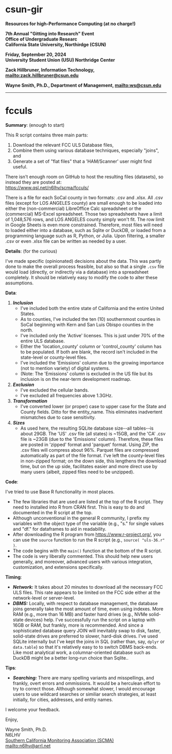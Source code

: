 # csun-gir

**Resources for high-Performance Computing (at no charge!)**

**7th Annual "Gitting into Research" Event**\
**Office of Undergraduate Researc**\
**California State University, Northirdge (CSUN)**

**Friday, September 20, 2024**\
**University Student Union (USU) Northridge Center**

**Zack Hillbruner, Information Technology, <mailto:zack.hillbruner@csun.edu>**

**Wayne Smith, Ph.D., Department of Management, <mailto:ws@csun.edu>**

--------

# fcculs

**Summary**: (enough to start)

This R script contains three main parts:

1. Download the relevant FCC ULS Database files,
2. Combine them using various database techniques, especially "joins", and
2. Generate a set of "flat files" that a 'HAM/Scanner' user might find useful.

There isn't enough room on GitHub to host the resulting files (datasets), so instead they are posted at:\
https://www.qsl.net/n6lhv/scma/fcculs/

There is a file for each SoCal county in two formats: .csv and .xlsx.
  All .csv files (except for LOS ANGELES county) are small enough to be loaded into either the (non-commercial) LibreOffice Calc spreadsheet or the (commercial) MS-Excel spreadsheet.
  Those two spreadsheets have a limit of 1,048,576 rows, and LOS ANGELES county simply won't fit.  The row limit in Google Sheets is even more constrained.
  Therefore, most files will need to loaded either into a database, such as Sqlite or DuckDB, or loaded from a programming language such as R, Python, or Julia.
  Upon filtering, a smaller .csv or even .xlsx file can be written as needed by a user.

**Details**: (for the curious)

I've made specific (opinionated) decisions about the data.
  This was partly done to make the overall process feasible, but also so that a single `.csv` file would load (directly, or indirectly via a database) into a spreadsheet completely.
  It should be relatively easy to modify the code to alter these assumptions.

**Data**:

1. ***Inclusion***
    * I've included both the entire state of California and the entire United States.
    * As to counties, I've included the ten (10) southernmost counties in SoCal beginning with Kern and San Luis Obispo counties in the north.
    * I've included only the 'Active' licenses.  This is just under 70% of the entire ULS database.
    * Either the 'location_county' column or 'control_county' column has to be populated.  If both are blank, the record isn't included in the state-level or county-level files.
    * I've included the 'Emissions' column due to the growing importance (not to mention variety) of digital systems.
    * (Note: The 'Emissions' column is excluded in the US file but its inclusion is on the near-term development roadmap.
2. ***Exclusion***
    * I've excluded the cellular bands.
    * I've excluded all frequencies above 1.3GHz.
3. ***Transformation***
    * I've converted lower (or proper) case to upper case for the State and County fields.  Ditto for the entity_name.
    This eliminates inadvertent mismatches due to case sensitivity.
4. ***Sizes***
    * As used here, the resulting SQLite database size--all tables--is about 29GB.
    The 'US' .csv file (all states) is ~15GB, and the 'CA' .csv file is ~23GB (due to the 'Emissions' column).  Therefore, these files are posted in 'zipped' format and 'parquet' format.
    Using ZIP, the .csv files will compress about 96%.
    Parquet files are compressed automatically as part of the file format.
    I've left the county-level files in non-zipped format; on the down side, this lengthens the download time, but on the up side, facilitates easier and more direct use by many users (albeit, zipped files need to be unzipped).

**Code**:

I've tried to use Base R functionality in most places.
  * The few libraries that are used are listed at the top of the R script. They need to installed into R from CRAN first.  This is easy to do and documented in the R script at the top.
  * Although unconventional in the general R community, I prefix my variables with the object type of the variable (e.g., "s." for single values and "df." for dataframes to aid in readability.
  * After downloading the R program from https://www.r-project.org/, you can use the `source` function to run the R script (e.g., `source( "uls-36.r" )`.
  * The code begins with the `main()` function at the bottom of the R script.
  * The code is very liberally commented.  This should help new users generally, and moreover, advanced users with various integration, customization, and extensions specifically.

**Timing**:

  * ***Network:*** It takes about 20 minutes to download all the necessary FCC ULS files.
    This rate appears to be limited on the FCC side either at the network-level or server-level.
  * ***DBMS:***  Locally, with respect to database management, the database joins generally take the most amount of time, even using indexes.
    More RAM (e.g., more than 16 MB) and faster hard drives (e.g., NVMe solid-state devices) help.
    I've successfully run the script on a laptop with 16GB or RAM, but frankly, more is recommended.
    And since a sophisticated database query JOIN will inevitably swap to disk, faster, solid-state drives are preferred to slower, hard-disk drives.
    I've used SQLite internally but I've kept the joins in SQL (rather than, say, `dplyr` or `data.table`) so that it's relatively easy to to switch DBMS back-ends.
    Like most analytical work, a columnar-oriented database such as DuckDB might be a better long-run choice than Sqlite..

**Tips**:

  * ***Searching:*** There are many spelling variants and misspellings, and frankly, overt errors and ommissions.  It would be a herculean effort to try to correct those.
    Although somewhat slower, I would encourage users to use wildcard searches or similiar search strategies, at least initially, for cities, addresses, and entity names.

I welcome your feedback.


Enjoy,

Wayne Smith, Ph.D.\
N6LHV\
[Southern California Monitoring Association (SCMA)](https://socalscanner.com/)\
<mailto:n6lhv@arrl.net>

